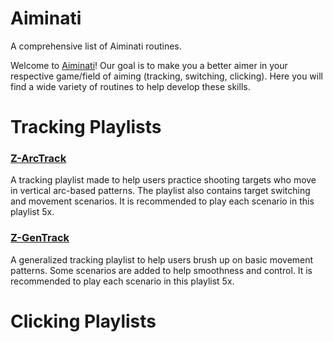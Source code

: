 # Aiminati
A comprehensive list of Aiminati routines.

Welcome to [Aiminati](https://twitter.com/aiminati)! Our goal is to make you a better aimer in your respective game/field of aiming (tracking, switching, clicking). Here you will find a wide variety of routines to help develop these skills.
# Tracking Playlists
### [Z-ArcTrack](https://github.com/Zwahe/z-playlists/blob/main/Z-ArcTrack.json)
A tracking playlist made to help users practice shooting targets who move in vertical arc-based patterns. The playlist also contains target switching and movement scenarios. It is recommended to play each scenario in this playlist 5x.
### [Z-GenTrack](https://github.com/Zwahe/z-playlists/blob/main/Z-GenTrack.json)
A generalized tracking playlist to help users brush up on basic movement patterns. Some scenarios are added to help smoothness and control. It is recommended to play each scenario in this playlist 5x.

# Clicking Playlists
